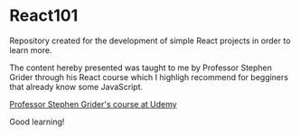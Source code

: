 # React101
Repository created for the development of simple React projects in order to learn more.

The content hereby presented was taught to me by Professor Stephen Grider through his React course which I highligh recommend for begginers that already know some JavaScript.

<a href="https://www.udemy.com/react-redux/l" target="_blank"> Professor Stephen Grider's course at Udemy </a>

Good learning!

